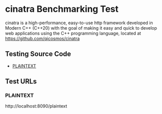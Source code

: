 # cinatra Benchmarking Test

cinatra is a high-performance, easy-to-use http framework developed in Modern C++ (C++20) with the goal of making it easy and quick to develop web applications using the C++ programming language, located at https://github.com/qicosmos/cinatra

## Testing Source Code

* [PLAINTEXT](example/benchmark.cpp)

## Test URLs

### PLAINTEXT

http://localhost:8090/plaintext
